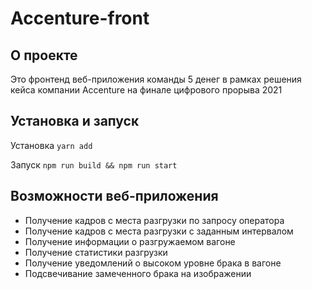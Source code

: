 # Accenture-front

## О проекте

Это фронтенд веб-приложения команды 5 денег в рамках решения кейса компании Accenture на финале цифрового прорыва 2021

## Установка и запуск

Установка `yarn add`

Запуск `npm run build && npm run start`

## Возможности веб-приложения

* Получение кадров с места разгрузки по запросу оператора
* Получение кадров с места разгрузки с заданным интервалом
* Получение информации о разгружаемом вагоне
* Получение статистики разгрузки
* Получение уведомлений о высоком уровне брака в вагоне
* Подсвечивание замеченного брака на изображении
